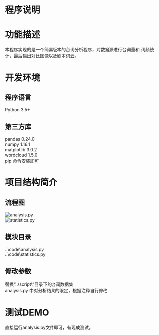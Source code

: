 
程序说明
============================================================
  
# 功能描述  
本程序实现的是一个简易版本的台词分析程序，对数据源进行台词量和
词频统计，最后输出对比图像以及剧本词云。  
  
# 开发环境  

## 程序语言  
Python 3.5+  
  
## 第三方库  
pandas		0.24.0    
numpy		1.16.1  
matplotlib	3.0.2  
wordcloud	1.5.0  
pip 命令安装即可  
  
# 项目结构简介  

## 流程图  
![analysis.py](https://github.com/Andrew-xj/Script_Analysis_For_Sherlock_Holmes/tree/master/image/analysis.jpg)  
![statistics.py](https://github.com/Andrew-xj/Script_Analysis_For_Sherlock_Holmes/tree/master/image/statistics.jpg)  
  
## 模块目录  
..\code\analysis.py  
..\code\statistics.py  
  
## 修改参数
替换“..\script\”目录下的台词数据集  
analysis.py 中对分析结果的限定，根据注释自行修改  
  
# 测试DEMO  
直接运行analysis.py文件即可，有现成测试。

